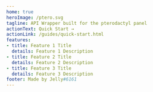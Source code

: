 ```yaml
---
home: true
heroImage: /ptero.svg
tagline: API Wrapper built for the pterodactyl panel
actionText: Quick Start →
actionLink: /guides/quick-start.html
features:
- title: Feature 1 Title
  details: Feature 1 Description
- title: Feature 2 Title
  details: Feature 2 Description
- title: Feature 3 Title
  details: Feature 3 Description
footer: Made by Jelly#6161
---
```

